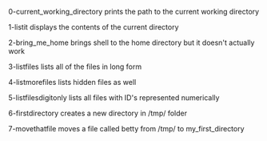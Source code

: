 0-current_working_directory prints the path to the current working directory

1-listit displays the contents of the current directory

2-bring_me_home brings shell to the home directory but it doesn't actually work

3-listfiles lists all of the files in long form

4-listmorefiles lists hidden files as well

5-listfilesdigitonly lists all files with ID's represented numerically

6-firstdirectory creates a new directory in /tmp/ folder

7-movethatfile moves a file called betty from /tmp/ to my_first_directory


